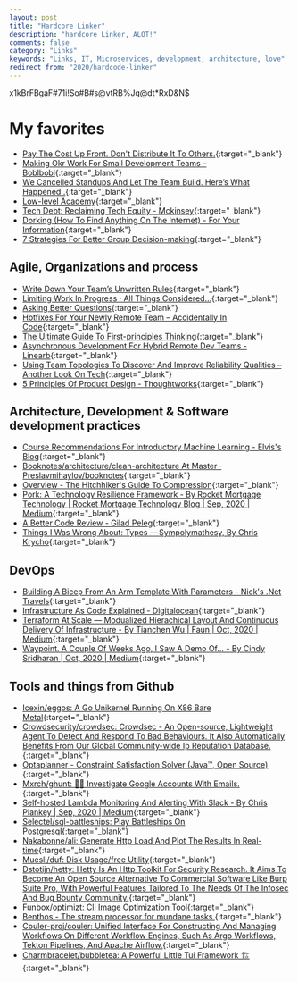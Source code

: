 ```yaml
---
layout: post
title: "Hardcore Linker"
description: "hardcore Linker, ALOT!"
comments: false
category: "Links"
keywords: "Links, IT, Microservices, development, architecture, love"
redirect_from: "2020/hardcode-linker"
---
```

<!-- markdownlint-disable MD033 MD020 MD025--> x1kBrFBgaF#71i!So#B#s@vtRB%Jq@dt*RxD&N$
# My favorites<a name="favorites"></a>

- [Pay The Cost Up Front. Don't Distribute It To Others.](https://thoughtbot.com/blog/pay-the-cost-upfront-dont-distribute-it-to-others){:target="_blank"}
- [Making Okr Work For Small Development Teams – Boblbobl](https://boblbobl.com/2020/09/28/making-okr-work-for-small-development-teams/){:target="_blank"}
- [We Cancelled Standups And Let The Team Build. Here’s What Happened..](https://www.usehaystack.io/blog/we-cancelled-standups-and-let-the-team-build-heres-what-happened){:target="_blank"}
- [Low-level Academy](https://lowlvl.org/){:target="_blank"}
- [Tech Debt: Reclaiming Tech Equity - Mckinsey](https://www.mckinsey.com/business-functions/mckinsey-digital/our-insights/tech-debt-reclaiming-tech-equity?cid=other-eml-alt-mip-mck&hdpid=dff7cf12-791c-4152-862d-c098fdc72181&hctky=11526138&hlkid=71fd36fdc32c46298c09af66029ff2c0){:target="_blank"}
- [Dorking (How To Find Anything On The Internet) - For Your Information](https://www.alec.fyi/dorking-how-to-find-anything-on-the-internet.html){:target="_blank"}
- [7 Strategies For Better Group Decision-making](https://hbr.org/2020/09/7-strategies-for-better-group-decision-making){:target="_blank"}
  
## Agile, Organizations and process<a name="agile"></a>

- [Write Down Your Team’s Unwritten Rules](https://hbr.org/2020/10/write-down-your-teams-unwritten-rules){:target="_blank"}
- [Limiting Work In Progress · All Things Considered...](https://truemped.github.io/posts/mgmt/limiting-wip/){:target="_blank"}
- [Asking Better Questions](https://amplitude.com/blog/asking-better-questions){:target="_blank"}
- [Hotfixes For Your Newly Remote Team – Accidentally In Code](https://cate.blog/2020/09/23/hotfixes-for-your-newly-remote-team/){:target="_blank"}
- [The Ultimate Guide To First-principles Thinking](https://fpt.guide/){:target="_blank"}
- [Asynchronous Development For Hybrid Remote Dev Teams - Linearb](https://linearb.io/blog/asynchronous-development/){:target="_blank"}
- [Using Team Topologies To Discover And Improve Reliability Qualities – Another Look On Tech](https://www.joaorosa.io/2020/08/18/using-team-topologies-to-discover-and-improve-reliability-qualities/){:target="_blank"}
- [5 Principles Of Product Design - Thoughtworks](https://www.thoughtworks.com/insights/blog/5-principles-product-design){:target="_blank"}

## Architecture, Development & Software development practices <a name="development"></a>

- [Course Recommendations For Introductory Machine Learning - Elvis's Blog](https://elvissaravia.substack.com/p/course-recommendations-for-introductory){:target="_blank"}
- [Booknotes/architecture/clean-architecture At Master · Preslavmihaylov/booknotes](https://github.com/preslavmihaylov/booknotes/tree/master/architecture/clean-architecture){:target="_blank"}
- [Overview - The Hitchhiker's Guide To Compression](https://go-compression.github.io/){:target="_blank"}
- [Pork: A Technology Resilience Framework - By Rocket Mortgage Technology | Rocket Mortgage Technology Blog | Sep, 2020 | Medium](https://medium.com/rocket-mortgage-technology-blog/pork-a-technology-resilience-framework-745207bd28d5){:target="_blank"}
- [A Better Code Review - Gilad Peleg](https://www.giladpeleg.com/blog/better-code-review/#gates-and-their-surprising-effects){:target="_blank"}
- [Things I Was Wrong About: Types  — Sympolymathesy, By Chris Krycho](https://v5.chriskrycho.com/journal/things-i-was-wrong-about/1-types/){:target="_blank"}

## DevOps<a name="devops"></a>

- [Building A Bicep From An Arm Template With Parameters - Nick's .Net Travels](https://nicksnettravels.builttoroam.com/first-bicep/){:target="_blank"}
- [Infrastructure As Code Explained - Digitalocean](https://www.digitalocean.com/community/conceptual_articles/infrastructure-as-code-explained){:target="_blank"}
- [Terraform At Scale — Modualized Hierachical Layout And Continuous Delivery Of Infrastructure - By Tianchen Wu | Faun | Oct, 2020 | Medium](https://medium.com/faun/terraform-at-scale-modualized-hierachical-layout-cb5dbe5a368d){:target="_blank"}
- [Waypoint. A Couple Of Weeks Ago, I Saw A Demo Of… - By Cindy Sridharan | Oct, 2020 | Medium](https://copyconstruct.medium.com/waypoint-3f00b11da4a){:target="_blank"}

## Tools and things from Github <a name="tools"></a>

- [Icexin/eggos: A Go Unikernel Running On X86 Bare Metal](https://github.com/icexin/eggos){:target="_blank"}
- [Crowdsecurity/crowdsec: Crowdsec - An Open-source, Lightweight Agent To Detect And Respond To Bad Behaviours. It Also Automatically Benefits From Our Global Community-wide Ip Reputation Database.](https://github.com/crowdsecurity/crowdsec){:target="_blank"}
- [Optaplanner - Constraint Satisfaction Solver (Java™, Open Source)](https://www.optaplanner.org/){:target="_blank"}
- [Mxrch/ghunt: 🕵️‍♂️ Investigate Google Accounts With Emails.](https://github.com/mxrch/GHunt){:target="_blank"}
- [Self-hosted Lambda Monitoring And Alerting With Slack - By Chris Plankey | Sep, 2020 | Medium](https://medium.com/@cplankey/self-hosted-lambda-monitoring-and-alerting-with-slack-95d1b4e3b204){:target="_blank"}
- [Selectel/sql-battleships: Play Battleships On Postgresql](https://github.com/selectel/sql-battleships){:target="_blank"}
- [Nakabonne/ali: Generate Http Load And Plot The Results In Real-time](https://github.com/nakabonne/ali){:target="_blank"}
- [Muesli/duf: Disk Usage/free Utility](https://github.com/muesli/duf){:target="_blank"}
- [Dstotijn/hetty: Hetty Is An Http Toolkit For Security Research. It Aims To Become An Open Source Alternative To Commercial Software Like Burp Suite Pro, With Powerful Features Tailored To The Needs Of The Infosec And Bug Bounty Community.](https://github.com/dstotijn/hetty){:target="_blank"}
- [Funbox/optimizt: Cli Image Optimization Tool](https://github.com/funbox/optimizt){:target="_blank"}
- [Benthos - The stream processor for mundane tasks
](https://www.benthos.dev/docs/guides/getting_started/){:target="_blank"}
- [Couler-proj/couler: Unified Interface For Constructing And Managing Workflows On Different Workflow Engines, Such As Argo Workflows, Tekton Pipelines, And Apache Airflow.](https://github.com/couler-proj/couler){:target="_blank"}
- [Charmbracelet/bubbletea: A Powerful Little Tui Framework 🏗](https://github.com/charmbracelet/bubbletea){:target="_blank"}